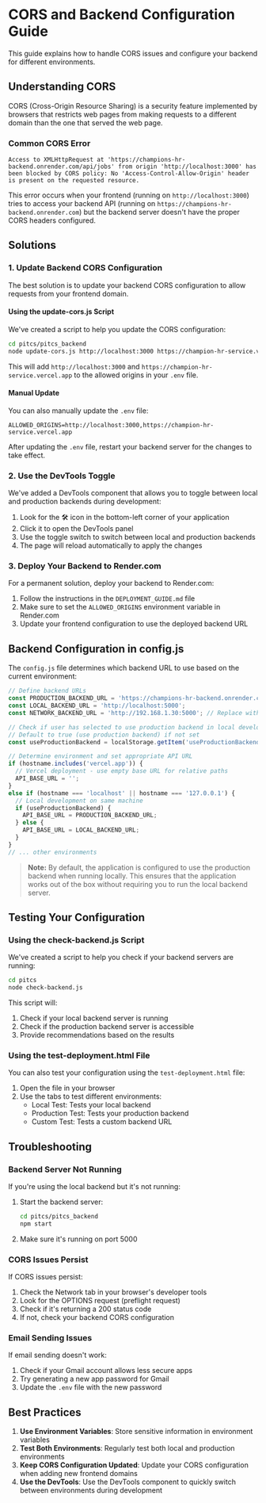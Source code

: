 # CORS and Backend Configuration Guide

This guide explains how to handle CORS issues and configure your backend for different environments.

## Understanding CORS

CORS (Cross-Origin Resource Sharing) is a security feature implemented by browsers that restricts web pages from making requests to a different domain than the one that served the web page.

### Common CORS Error

```
Access to XMLHttpRequest at 'https://champions-hr-backend.onrender.com/api/jobs' from origin 'http://localhost:3000' has been blocked by CORS policy: No 'Access-Control-Allow-Origin' header is present on the requested resource.
```

This error occurs when your frontend (running on `http://localhost:3000`) tries to access your backend API (running on `https://champions-hr-backend.onrender.com`) but the backend server doesn't have the proper CORS headers configured.

## Solutions

### 1. Update Backend CORS Configuration

The best solution is to update your backend CORS configuration to allow requests from your frontend domain.

#### Using the update-cors.js Script

We've created a script to help you update the CORS configuration:

```bash
cd pitcs/pitcs_backend
node update-cors.js http://localhost:3000 https://champion-hr-service.vercel.app
```

This will add `http://localhost:3000` and `https://champion-hr-service.vercel.app` to the allowed origins in your `.env` file.

#### Manual Update

You can also manually update the `.env` file:

```
ALLOWED_ORIGINS=http://localhost:3000,https://champion-hr-service.vercel.app
```

After updating the `.env` file, restart your backend server for the changes to take effect.

### 2. Use the DevTools Toggle

We've added a DevTools component that allows you to toggle between local and production backends during development:

1. Look for the 🛠️ icon in the bottom-left corner of your application
2. Click it to open the DevTools panel
3. Use the toggle switch to switch between local and production backends
4. The page will reload automatically to apply the changes

### 3. Deploy Your Backend to Render.com

For a permanent solution, deploy your backend to Render.com:

1. Follow the instructions in the `DEPLOYMENT_GUIDE.md` file
2. Make sure to set the `ALLOWED_ORIGINS` environment variable in Render.com
3. Update your frontend configuration to use the deployed backend URL

## Backend Configuration in config.js

The `config.js` file determines which backend URL to use based on the current environment:

```javascript
// Define backend URLs
const PRODUCTION_BACKEND_URL = 'https://champions-hr-backend.onrender.com';
const LOCAL_BACKEND_URL = 'http://localhost:5000';
const NETWORK_BACKEND_URL = 'http://192.168.1.30:5000'; // Replace with your actual IP

// Check if user has selected to use production backend in local development
// Default to true (use production backend) if not set
const useProductionBackend = localStorage.getItem('useProductionBackend') !== 'false';

// Determine environment and set appropriate API URL
if (hostname.includes('vercel.app')) {
  // Vercel deployment - use empty base URL for relative paths
  API_BASE_URL = '';
}
else if (hostname === 'localhost' || hostname === '127.0.0.1') {
  // Local development on same machine
  if (useProductionBackend) {
    API_BASE_URL = PRODUCTION_BACKEND_URL;
  } else {
    API_BASE_URL = LOCAL_BACKEND_URL;
  }
}
// ... other environments
```

> **Note:** By default, the application is configured to use the production backend when running locally. This ensures that the application works out of the box without requiring you to run the local backend server.

## Testing Your Configuration

### Using the check-backend.js Script

We've created a script to help you check if your backend servers are running:

```bash
cd pitcs
node check-backend.js
```

This script will:
1. Check if your local backend server is running
2. Check if the production backend server is accessible
3. Provide recommendations based on the results

### Using the test-deployment.html File

You can also test your configuration using the `test-deployment.html` file:

1. Open the file in your browser
2. Use the tabs to test different environments:
   - Local Test: Tests your local backend
   - Production Test: Tests your production backend
   - Custom Test: Tests a custom backend URL

## Troubleshooting

### Backend Server Not Running

If you're using the local backend but it's not running:

1. Start the backend server:
   ```bash
   cd pitcs/pitcs_backend
   npm start
   ```

2. Make sure it's running on port 5000

### CORS Issues Persist

If CORS issues persist:

1. Check the Network tab in your browser's developer tools
2. Look for the OPTIONS request (preflight request)
3. Check if it's returning a 200 status code
4. If not, check your backend CORS configuration

### Email Sending Issues

If email sending doesn't work:

1. Check if your Gmail account allows less secure apps
2. Try generating a new app password for Gmail
3. Update the `.env` file with the new password

## Best Practices

1. **Use Environment Variables**: Store sensitive information in environment variables
2. **Test Both Environments**: Regularly test both local and production environments
3. **Keep CORS Configuration Updated**: Update your CORS configuration when adding new frontend domains
4. **Use the DevTools**: Use the DevTools component to quickly switch between environments during development
